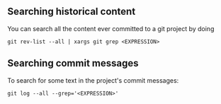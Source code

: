 ## Searching historical content

You can search all the content ever committed to a git project by doing 

```
git rev-list --all | xargs git grep <EXPRESSION>
```


## Searching commit messages

To search for some text in the project's commit messages:

```
git log --all --grep='<EXPRESSION>'
```

